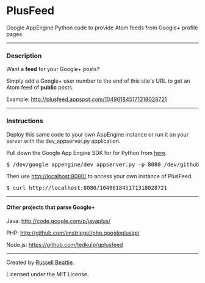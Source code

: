 # PlusFeed

Google AppEngine Python code to provide Atom feeds from Google+ profile pages.

***
### Description

Want a **feed** for your Google+ posts?

Simply add a Google+ user number to the end of this site's URL to get
an Atom feed of **public** posts.

Example: http://plusfeed.appspot.com/104961845171318028721

***
### Instructions

Deploy this same code to your own AppEngine instance or run it on your
server with the dev_appserver.py application.

Pull down the Google App Engine SDK for for Python from 
[here](http://code.google.com/appengine/downloads.html).

<pre>
$ /dev/google_appengine/dev_appserver.py -p 8080 /dev/github.com/plusfeed
</pre>

Then use [http://localhost:8080/](http://localhost:8080/) to access
your own instance of PlusFeed.

<pre>
$ curl http://localhost:8080/104961845171318028721
</pre>

***
#### Other projects that parse Google+

Java: http://code.google.com/p/javaplus/

PHP: http://github.com/jmstriegel/php.googleplusapi

Node.js: https://github.com/tedkulp/gplusfeed

***
Created by <a href="http://www.russellbeattie.com">Russell Beattie</a>.

Licensed under the MIT License.
